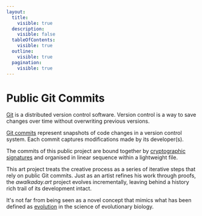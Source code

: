 ```yaml
---
layout:
  title:
    visible: true
  description:
    visible: false
  tableOfContents:
    visible: true
  outline:
    visible: true
  pagination:
    visible: true
---
```


# Public Git Commits

[Git](https://github.com/git-guides#what-is-git) is a distributed version control software. Version control is a way to save changes over time without overwriting previous versions.&#x20;

[Git commits](https://github.com/git-guides/git-commit#git-commit) represent snapshots of code changes in a version control system. Each commit captures modifications made by its developer(s).&#x20;

The commits of this public project are bound together by [cryptographic signatures](https://keybase.io/daqhris/graph) and organised in linear sequence within a lightweight file.

This art project treats the creative process as a series of iterative steps that rely on public Git commits. Just as an artist refines his work through proofs, the _awalkaday.art_ project evolves incrementally, leaving behind a history rich trail of its development intact.&#x20;

It's not far from being seen as a novel concept that mimics what has been defined as [evolution](https://evolution.berkeley.edu/evolution-101/the-history-of-life-looking-at-the-patterns/trees-not-ladders/) in the science of evolutionary biology.
